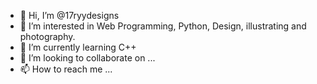- 👋 Hi, I’m @17ryydesigns
- 👀 I’m interested in Web Programming, Python, Design, illustrating and photography.
- 🌱 I’m currently learning C++
- 💞️ I’m looking to collaborate on ...
- 📫 How to reach me ...

